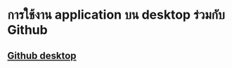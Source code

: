 # การใช้งาน application บน desktop ร่วมกับ Github

## [Github desktop](https://github.com/Computer-Lab-I-2567/COM-LAB-I-2567-LabSheet-Week-13/blob/main/Github_Desktop_Sheet_1.md)



